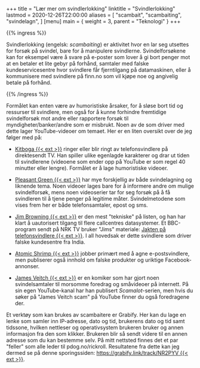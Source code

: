+++
title = "Lær mer om svindlerlokking"
linktitle = "Svindlerlokking"
lastmod = 2020-12-26T22:00:00
aliases = [
    "scambait",
    "scambaiting",
    "svindelagn",
]
[menu]
main = { weight = 3, parent = "Teknologi" }
+++

{{% ingress %}}

Svindlerlokking (engelsk: *scambaiting*) er aktivitet hvor en lar seg utsettes for forsøk på
svindel, bare for å manipulere
svindlerne. Svindelforsøkene kan for eksempel være å svare på e-poster som lover å gi bort penger
mot at en betaler et lite gebyr på forhånd, samtaler med falske kundeservicesentre hvor svindlere
får fjerntilgang på datamaskinen, eller å kommunisere med svindlere på finn.no som vil kjøpe noe og
angivelig betale på forhånd.

{{% /ingress %}}

Formålet kan enten være av humoristiske årsaker, for å sløse bort tid og ressurser til svindlere,
men også for å kunne forhindre fremtidige svindelforsøk mot andre eller rapportere forsøk til
myndigheter/banker/andre som er misbrukt. Noen av de som driver med dette lager YouTube-videoer om
temaet. Her er en liten oversikt over de jeg følger med på:

- [Kitboga {{< ext >}}][kitboga] ringer eller blir ringt av telefonsvindlere på direktesendt
TV. Han spiller
ulike egenlagde karakterer og drar ut tiden til svindlerene (videoene som ender opp på YouTube er
som regel 40 minutter eller lengre). Formålet er å lage humoristiske videoer.

- [Pleasant Green {{< ext >}}][pg] har mye forskjellig av både svindelagning og liknende tema.
Noen videoer
lages bare for å informere andre om mulige svindelforsøk, mens noen videoserier tar for seg forsøk
på å få svindleren til å tjene penger på legitime måter. Svindelmetodene som vises frem her er både
telefonsamtaler, epost og sms.

- [Jim Browning {{< ext >}}][jb] er den mest "tekniske" på listen, og han har klart å
uautorisert tilgang til
flere callcentres datasystemer. Et BBC-program sendt på NRK TV bruker "Jims" materiale: [Jakten på
telefonsvindlere {{< ext >}}][jpt]. I all hovedsak er dette svindlere som driver falske
kundesentre fra India.

- [Atomic Shrimp {{< ext >}}][as] jobber primært med å agne e-postsvindlere, men publiserer
også innhold om
falske produkter og uriktige Facebook-annonser.

- [James Veitch {{< ext >}}][jv] er en komiker som har gjort noen svindelsamtaler til
morsomme foredrag og småvideoer på internett. På sin egen YouTube-kanal har han publisert
_Scamalot_-serien, men hvis du søker på "James Veitch scam" på YouTube finner du også
foredragene der.

Et verktøy som kan brukes av scambaitere er Grabify. Her kan du lage en lenke som samler inn
IP-adresse, dato og tid, brukerens dato og tid samt tidssone, hvilken nettleser og operativsystem
brukeren bruker og annen informasjon fra den som klikker. Brukeren blir så sendt videre til en annen
adresse som du kan bestemme selv.  På mitt nettsted finnes det et par "feller" som alle leder til
pdog.no/rickroll. Resultatene fra dette kan jeg dermed se på denne sporingssiden:
[https://grabify.link/track/NR2PYV {{< ext >}}](https://grabify.link/track/NR2PYV).

[kitboga]: https://www.youtube.com/channel/UCm22FAXZMw1BaWeFszZxUKw
[pg]: https://www.youtube.com/channel/UCAPrhJwVweWZA8GEPoClSdw
[jb]: https://www.youtube.com/channel/UCBNG0osIBAprVcZZ3ic84vw
[jpt]: https://tv.nrk.no/program/KOID20006620
[as]: https://www.youtube.com/c/AtomicShrimp/featured
[jv]: https://www.youtube.com/c/jamesveitch/playlists
